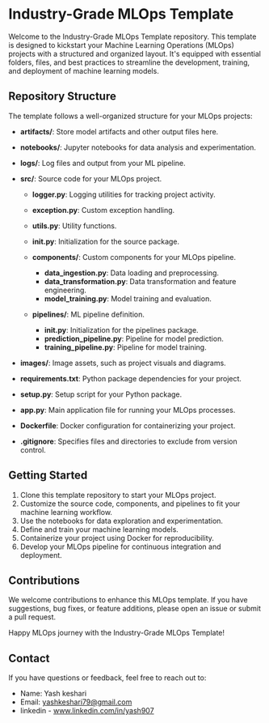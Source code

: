 # Industry-Grade MLOps Template

Welcome to the Industry-Grade MLOps Template repository. This template is designed to kickstart your Machine Learning Operations (MLOps) projects with a structured and organized layout. It's equipped with essential folders, files, and best practices to streamline the development, training, and deployment of machine learning models.

## Repository Structure

The template follows a well-organized structure for your MLOps projects:

- **artifacts/**: Store model artifacts and other output files here.

- **notebooks/**: Jupyter notebooks for data analysis and experimentation.

- **logs/**: Log files and output from your ML pipeline.

- **src/**: Source code for your MLOps project.

  - **logger.py**: Logging utilities for tracking project activity.
  - **exception.py**: Custom exception handling.
  - **utils.py**: Utility functions.
  - **__init__.py**: Initialization for the source package.

  - **components/**: Custom components for your MLOps pipeline.

    - **data_ingestion.py**: Data loading and preprocessing.
    - **data_transformation.py**: Data transformation and feature engineering.
    - **model_training.py**: Model training and evaluation.

  - **pipelines/**: ML pipeline definition.

    - **__init__.py**: Initialization for the pipelines package.
    - **prediction_pipeline.py**: Pipeline for model prediction.
    - **training_pipeline.py**: Pipeline for model training.

- **images/**: Image assets, such as project visuals and diagrams.

- **requirements.txt**: Python package dependencies for your project.

- **setup.py**: Setup script for your Python package.

- **app.py**: Main application file for running your MLOps processes.

- **Dockerfile**: Docker configuration for containerizing your project.

- **.gitignore**: Specifies files and directories to exclude from version control.

## Getting Started

1. Clone this template repository to start your MLOps project.
2. Customize the source code, components, and pipelines to fit your machine learning workflow.
3. Use the notebooks for data exploration and experimentation.
4. Define and train your machine learning models.
5. Containerize your project using Docker for reproducibility.
6. Develop your MLOps pipeline for continuous integration and deployment.

## Contributions

We welcome contributions to enhance this MLOps template. If you have suggestions, bug fixes, or feature additions, please open an issue or submit a pull request.

Happy MLOps journey with the Industry-Grade MLOps Template!

## Contact
If you have questions or feedback, feel free to reach out to:

- Name: Yash keshari
- Email: yashkeshari79@gmail.com 
- linkedin - www.linkedin.com/in/yash907
